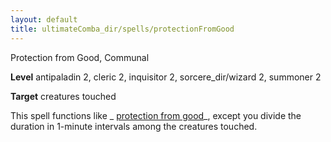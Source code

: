 ```yaml
---
layout: default
title: ultimateComba_dir/spells/protectionFromGood
---
```

Protection from Good, Communal

**Level** antipaladin 2, cleric 2, inquisitor 2, sorcere_dir/wizard 2, summoner 2

**Target** creatures touched

This spell functions like _ [protection from good](spells/protectionFromGood#_protection-from-good)_, except you divide the duration in 1-minute intervals among the creatures touched.

